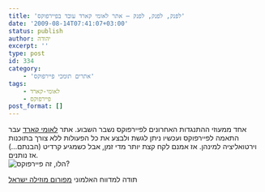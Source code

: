 ```yaml
---
title: 'לפנק, לפנק, לפנק – אתר לאומי קארד עובד בפיירפוקס'
date: '2009-08-14T07:41:07+03:00'
status: publish
author: יהודה
excerpt: ''
type: post
id: 334
category:
    - 'אתרים תומכי פיירפוקס'
tags:
    - לאומי-קארד
    - פיירפוקס
post_format: []
---
```

אחד ממעוזי ההתנגדות האחרונים לפיירפוקס נשבר השבוע. אתר [לאומי קארד](http://www.leumi-card.co.il/) עבר התאמה לפיירפוקס ועכשיו ניתן לגשת ולבצע את כל הפעולות ללא צורך בתוכנות וירטואליציה למינהן. אז אמנם לקח קצת יותר מדי זמן, אבל כשמגיע קרדיט (הבנתם…) אז נותנים.  
![הלו, זה פיירפוקס?](http://img.skitch.com/20090814-n6cfbkdga9dnwnid7rin2y5gs3.png)

תודה למדווח האלמוני [מפורום מוזילה ישראל](http://mozilla.org.il/board/viewtopic.php?f=13&t=6060#p38057)
